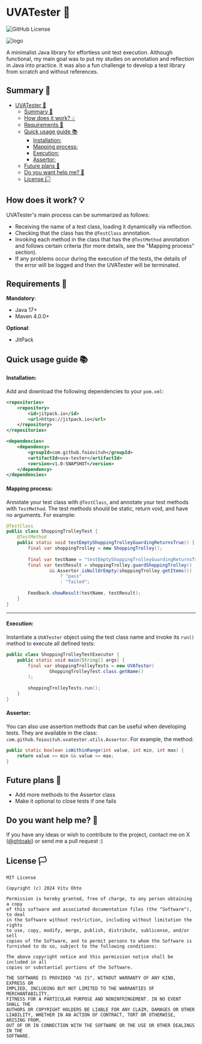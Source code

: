 # UVATester 🍇
![GitHub License](https://img.shields.io/github/license/foiovituh/uva-tester)

![logo](https://github.com/foiovituh/uva-tester/assets/68431603/869607ca-68bc-4630-9a9a-4d4a0794dd82)


A minimalist Java library for effortless unit test execution. Although functional, my main goal was to put my studies on annotation and reflection in Java into practice. It was also a fun challenge to develop a test library from scratch and without references.

## Summary 📝
- [UVATester 🍇](#uvatester-)
  - [Summary 📝](#summary-)
  - [How does it work? 💡](#how-does-it-work-)
  - [Requirements 🔗](#requirements-)
  - [Quick usage guide 📚](#quick-usage-guide-)
      - [Installation:](#installation)
      - [Mapping process:](#mapping-process)
      - [Execution:](#execution)
      - [Assertor:](#assertor)
  - [Future plans 📌](#future-plans-)
  - [Do you want help me? 👥](#do-you-want-help-me-)
  - [License 🏳️](#license-️)

## How does it work? 💡
UVATester's main process can be summarized as follows:
- Receiving the name of a test class, loading it dynamically via reflection.
- Checking that the class has the `@TestClass` annotation.
- Invoking each method in the class that has the `@TestMethod` annotation and follows certain criteria (for more details, see the "Mapping process" section).
- If any problems occur during the execution of the tests, the details of the error will be logged and then the UVATester will be terminated.

## Requirements 🔗
<b>Mandatory</b>:
- Java 17+
- Maven 4.0.0+

<b>Optional</b>:
- JitPack

## Quick usage guide 📚
#### Installation:
Add and download the following dependencies to your `pom.xml`:

```xml
<repositories>
    <repository>
        <id>jitpack.io</id>
        <url>https://jitpack.io</url>
    </repository>
</repositories>

<dependencies>
    <dependency>
        <groupId>com.github.foiovituh</groupId>
        <artifactId>uva-tester</artifactId>
        <version>v1.0-SNAPSHOT</version>
    </dependency>
</dependencies>
```

#### Mapping process:
Annotate your test class with `@TestClass`, and annotate your test methods with `TestMethod`. The test methods should be static, return void, and have no arguments. For example:

```java
@TestClass
public class ShoppingTrolleyTest {
    @TestMethod
    public static void testEmptyShoppingTrolleyGuardingReturnsTrue() {
    	final var shoppingTrolley = new ShoppingTrolley();
    	
    	final var testName = "testEmptyShoppingTrolleyGuardingReturnsTrue";
        final var testResult = shoppingTrolley.guardShoppingTrolley()
        		&& Assertor.isNullOrEmpty(shoppingTrolley.getItems())
        			? "pass"
        			: "failed";
        
        Feedback.showResult(testName, testResult);
    }
}
```

---

#### Execution:
Instantiate a `UVATester` object using the test class name and invoke its `run()` method to execute all defined tests:
```java
public class ShoppingTrolleyTestExecutor {
    public static void main(String[] args) {
        final var shoppingTrolleyTests = new UVATester(
                ShoppingTrolleyTest.class.getName()
        );
        
        shoppingTrolleyTests.run();
    }
}
```

#### Assertor:
You can also use assertion methods that can be useful when developing tests. They are available in the class: `com.github.foiovituh.uvatester.utils.Assertor`. For example, the method:
```java
public static boolean isWithinRange(int value, int min, int max) {
    return value >= min && value <= max;
}
```

## Future plans 📌
- Add more methods to the Assertor class
- Make it optional to close tests if one fails

## Do you want help me? 👥
If you have any ideas or wish to contribute to the project, contact me on X (<a href="https://x.com/ohtoaki" target="_blank">@ohtoaki</a>) or send me a pull request :)

## License 🏳️
```
MIT License

Copyright (c) 2024 Vitu Ohto

Permission is hereby granted, free of charge, to any person obtaining a copy
of this software and associated documentation files (the "Software"), to deal
in the Software without restriction, including without limitation the rights
to use, copy, modify, merge, publish, distribute, sublicense, and/or sell
copies of the Software, and to permit persons to whom the Software is
furnished to do so, subject to the following conditions:

The above copyright notice and this permission notice shall be included in all
copies or substantial portions of the Software.

THE SOFTWARE IS PROVIDED "AS IS", WITHOUT WARRANTY OF ANY KIND, EXPRESS OR
IMPLIED, INCLUDING BUT NOT LIMITED TO THE WARRANTIES OF MERCHANTABILITY,
FITNESS FOR A PARTICULAR PURPOSE AND NONINFRINGEMENT. IN NO EVENT SHALL THE
AUTHORS OR COPYRIGHT HOLDERS BE LIABLE FOR ANY CLAIM, DAMAGES OR OTHER
LIABILITY, WHETHER IN AN ACTION OF CONTRACT, TORT OR OTHERWISE, ARISING FROM,
OUT OF OR IN CONNECTION WITH THE SOFTWARE OR THE USE OR OTHER DEALINGS IN THE
SOFTWARE.
```
